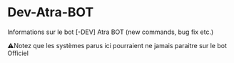 # Dev-Atra-BOT
Informations sur le bot [-DEV] Atra BOT (new commands, bug fix etc.)

⚠️Notez que les systèmes parus ici pourraient ne jamais paraitre sur le bot Officiel
